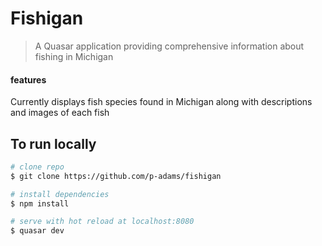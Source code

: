 # Fishigan

> A Quasar application providing comprehensive information about fishing in Michigan 

#### features
Currently displays fish species found in Michigan along with descriptions and images of each fish

## To run locally

``` bash
# clone repo
$ git clone https://github.com/p-adams/fishigan

# install dependencies
$ npm install

# serve with hot reload at localhost:8080
$ quasar dev


